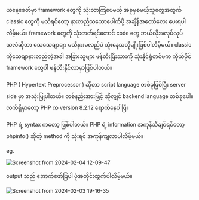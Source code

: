 ယနေ့ခေတ်မှာ framework တွေကို သုံးလာကြပေမယ့် အခုမှစမယ့်သူတွေအတွက် classic တွေကို မသိရင်တော့ နားလည်သဘောပေါက်ဖို့ အချိန်အတော်လေး ပေးရပါလိမ့်မယ်။ framework တွေကို သုံးတတ်ရင်တောင် code တွေ ဘယ်လိုအလုပ်လုပ်သလဲဆိုတာ သေသေချာချာ မသိနားမလည်ပဲ သုံးနေသလိုမျိုးဖြစ်ပါလိမ့်မယ်။  classic ကိုသေချာနားလည်တဲ့အခါ အခြားသူများ ဖန်တီးပြီးသားကို သုံးနိုင်ရုံတင်မက ကိုယ်ပိုင် framework တွေပါ ဖန်တီးနိုင်လာမှာဖြစ်ပါတယ်။

PHP ( Hypertext Preprocessor ) ဆိုတာ  script language တစ်ခုဖြစ်ပြီး server side မှာ အသုံးပြုပါတယ်။ တစ်နည်းအားဖြင့် ဆိုလျှင် backend language တစ်ခုပေါ။ လက်ရှိမှာတော့ PHP က version 8.2.12  ရောက်နေပါပြီ။ 

PHP ရဲ့ syntax ကတော့  <?php ... ?>  ဖြစ်ပါတယ်။ PHP ရဲ့ information အကုန်သိချင်ရင်တော့  phpinfo()   ဆိုတဲ့ method ကို သုံးရင် အကုန်ကျလာပါလိမ့်မယ်။

eg.

![Screenshot from 2024-02-04 12-09-47](https://github.com/hsumyatm7308/php-sharing/assets/107622230/ffd36bdc-0fa6-41f6-a1cf-9040bb61fe4f)


output သည် အောက်ဖော်ပြပါ ပုံအတိုင်းထွက်ပါလိမ့်မယ်။ 

![Screenshot from 2024-02-03 19-16-35](https://github.com/hsumyatm7308/php-sharing/assets/107622230/ea477eee-ebfd-4c76-a618-22c0aabce9a8)


